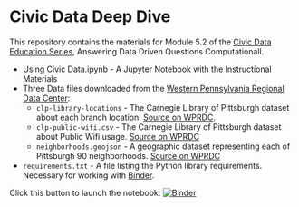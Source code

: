 # Civic Data Deep Dive

This repository contains the materials for Module 5.2 of the [Civic Data Education Series](https://civic-switchboard.gitbook.io/education-series/segment-5-using-community-data/module-5.2-answering-data-driven-questions-computationally), Answering Data Driven Questions Computationall.

- Using Civic Data.ipynb - A Jupyter Notebook with the Instructional Materials
- Three Data files downloaded from the [Western Pennsylvania Regional Data Center](http://wprdc.org):
  - `clp-library-locations` - The Carnegie Library of Pittsburgh dataset about each branch location. [Source on WPRDC](https://data.wprdc.org/dataset/libraries).
  - `clp-public-wifi.csv` - The Carnegie Library of Pittsburgh dataset about Public Wifi usage. [Source on WPRDC](https://data.wprdc.org/dataset/clp-public-wifi)
  - `neighborhoods.geojson` - A geographic dataset representing each of Pittsburgh 90 neighborhoods. [Source on WPRDC](https://data.wprdc.org/dataset/neighborhoods2)
- `requirements.txt` - A file listing the Python library requirements. Necessary for working with [Binder](https://mybinder.org).

Click this button to launch the notebook: [![Binder](https://mybinder.org/badge_logo.svg)](https://mybinder.org/v2/gh/mcburton/civic-data-deep-dive/HEAD?labpath=Using%20Civic%20Data.ipynb)